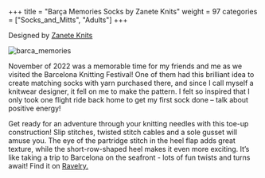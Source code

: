 +++
title = "Barça Memories Socks by Zanete Knits"
weight = 97
categories = ["Socks_and_Mitts", "Adults"]
+++

Designed by [Zanete Knits](https://www.ravelry.com/designers/zanete-knits)

![barca_memories](/images/barca_memories_socks.jpg)

November of 2022 was a memorable time for my friends and me as we visited the Barcelona Knitting Festival! One of them had this brilliant idea to create matching socks with yarn purchased there, and since I call myself a knitwear designer, it fell on me to make the pattern. I felt so inspired that I only took one flight ride back home to get my first sock done – talk about positive energy!
<!--more-->

Get ready for an adventure through your knitting needles with this toe-up construction! Slip stitches, twisted stitch cables and a sole gusset will amuse you. The eye of the partridge stitch in the heel flap adds great texture, while the short-row-shaped heel makes it even more exciting. It’s like taking a trip to Barcelona on the seafront - lots of fun twists and turns await!
Find it on [Ravelry.](https://www.ravelry.com/patterns/library/barca-memories-socks)